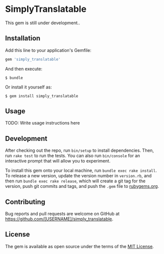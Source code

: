 # SimplyTranslatable

This gem is still under development..

## Installation

Add this line to your application's Gemfile:

```ruby
gem 'simply_translatable'
```

And then execute:

    $ bundle

Or install it yourself as:

    $ gem install simply_translatable

## Usage

TODO: Write usage instructions here

## Development

After checking out the repo, run `bin/setup` to install dependencies. Then, run `rake test` to run the tests. You can also run `bin/console` for an interactive prompt that will allow you to experiment.

To install this gem onto your local machine, run `bundle exec rake install`. To release a new version, update the version number in `version.rb`, and then run `bundle exec rake release`, which will create a git tag for the version, push git commits and tags, and push the `.gem` file to [rubygems.org](https://rubygems.org).

## Contributing

Bug reports and pull requests are welcome on GitHub at https://github.com/[USERNAME]/simply_translatable.

## License

The gem is available as open source under the terms of the [MIT License](https://opensource.org/licenses/MIT).
